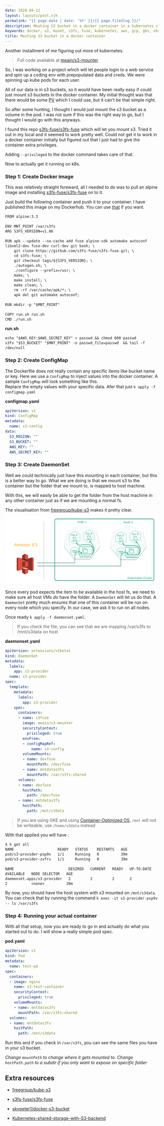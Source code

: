 ```yaml
---
date: 2020-04-12
layout: layouts/post.njk
permalink: "{{ page.date | date: '%Y' }}/{{ page.fileSlug }}/"
description: Mouting S3 bucket in a docker container in a kubernetes cluster
keywords: docker, s3, mount, s3fs, fuse, kubernetes, aws, gcp, gks, eks
title: Mouting S3 bucket in a docker container
---
```


Another installment of me figuring out more of kubernetes.

> Full code available at [meain/s3-mounter](https://github.com/meain/s3-mounter)

So, I was working on a project which will let people login to a web service and spin up a coding env with prepopulated
data and creds. We were spinning up kube pods for each user.

All of our data is in s3 buckets, so it would have been really easy if could just mount s3 buckets in the docker
container. My initial thought was that there would be some [PV](https://kubernetes.io/docs/concepts/storage/persistent-volumes/) which I could use, but it can't be that simple right.

So after some hunting, I thought I would just mount the s3 bucket as a volume in the pod. I was not sure if this was the
right way to go, but I thought I would go with this anyways.

I found this repo [s3fs-fuse/s3fs-fuse](https://github.com/s3fs-fuse/s3fs-fuse) which will let you mount s3.
Tried it out in my local and it seemed to work pretty well. Could not get it to work in a docker container initially but
figured out that I just had to give the container extra privileges.

Adding `--privileged` to the docker command takes care of that.

Now to actually get it running on k8s.

### Step 1: Create Docker image

This was relatively straight foreward, all I needed to do was to pull an alpine image and installing
[s3fs-fuse/s3fs-fuse](https://github.com/s3fs-fuse/s3fs-fuse) on to it.

Just build the following container and push it to your container.
I have published this image on my Dockerhub. You can use [that](https://hub.docker.com/r/meain/s3-mounter) if you want.


```docker
FROM alpine:3.3

ENV MNT_POINT /var/s3fs
ARG S3FS_VERSION=v1.86

RUN apk --update --no-cache add fuse alpine-sdk automake autoconf libxml2-dev fuse-dev curl-dev git bash; \
    git clone https://github.com/s3fs-fuse/s3fs-fuse.git; \
    cd s3fs-fuse; \
    git checkout tags/${S3FS_VERSION}; \
    ./autogen.sh; \
    ./configure --prefix=/usr; \
    make; \
    make install; \
    make clean; \
    rm -rf /var/cache/apk/*; \
    apk del git automake autoconf;

RUN mkdir -p "$MNT_POINT"

COPY run.sh run.sh
CMD ./run.sh
```

**run.sh**

```shell
echo "$AWS_KEY:$AWS_SECRET_KEY" > passwd && chmod 600 passwd
s3fs "$S3_BUCKET" "$MNT_POINT" -o passwd_file=passwd  && tail -f /dev/null
```

### Step 2: Create ConfigMap

The Dockerfile does not really contain any specific items like bucket name or key. Here we use a `ConfigMap` to inject
values into the docker container. A sample `ConfigMap` will look something like this.\
Replace the empty values with your specific data.
Afer that just `k apply -f configmap.yaml`

**configmap.yaml**

```yaml
apiVersion: v1
kind: ConfigMap
metadata:
  name: s3-config
data:
  S3_REGION: ""
  S3_BUCKET: ""
  AWS_KEY: ""
  AWS_SECRET_KEY: ""
```

### Step 3: Create DaemonSet

Well we could technically just have this mounting in each container, but this is a better way to go.
What we are doing is that we mount s3 to the container but the folder that we mount to, is mapped to host machine.

With this, we will easily be able to get the folder from the host machine in any other container just as if we are
mounting a normal fs.

The visualisation from [freegroup/kube-s3](https://github.com/freegroup/kube-s3) makes it pretty clear.

![screenshot](/img/s3-mount.png)


Since every pod expects the item to be available in the host fs, we need to make sure all host VMs do have the folder. A
`DaemonSet` will let us do that. A `DaemonSet` pretty much ensures that one of this container will be run on every node
which you specify. In our case, we ask it to run on all nodes.

Once ready `k apply -f daemonset.yaml`.

> If you check the file, you can see that we are mapping /var/s3fs to /mnt/s3data on host

**daemonset.yaml**

```yaml
apiVersion: extensions/v1beta1
kind: DaemonSet
metadata:
  labels:
    app: s3-provider
  name: s3-provider
spec:
  template:
    metadata:
      labels:
        app: s3-provider
    spec:
      containers:
      - name: s3fuse
        image: meain/s3-mounter
        securityContext:
          privileged: true
        envFrom:
        - configMapRef:
            name: s3-config
        volumeMounts:
        - name: devfuse
          mountPath: /dev/fuse
        - name: mntdatas3fs
          mountPath: /var/s3fs:shared
      volumes:
      - name: devfuse
        hostPath:
          path: /dev/fuse
      - name: mntdatas3fs
        hostPath:
          path: /mnt/s3data
```

> If you are using GKE and using [Container-Optimized OS](https://cloud.google.com/container-optimized-os/docs/concepts/disks-and-filesystem),
> `/mnt` will not be writeable, use `/home/s3data` instead

With that applied you will have :

```
$ k get all
NAME                    READY   STATUS    RESTARTS   AGE
pod/s3-provider-psp9v   1/1     Running   0          39m
pod/s3-provider-zvfrs   1/1     Running   0          39m

NAME                         DESIRED   CURRENT   READY   UP-TO-DATE   AVAILABLE   NODE SELECTOR   AGE
daemonset.apps/s3-provider   2         2         2       2            2           <none>          39m
```

By now, you should have the host system with s3 mounted on `/mnt/s3data`.
You can check that by running the command `k exec -it s3-provider-psp9v -- ls /var/s3fs`

### Step 4: Running your actual container

With all that setup, now you are ready to go in and actually do what you started out to do. I will show a really simple
pod spec.

**pod.yaml**

```yaml
apiVersion: v1
kind: Pod
metadata:
  name: test-pd
spec:
  containers:
  - image: nginx
    name: s3-test-container
    securityContext:
      privileged: true
    volumeMounts:
    - name: mntdatas3fs
      mountPath: /var/s3fs:shared
  volumes:
  - name: mntdatas3fs
    hostPath:
      path: /mnt/s3data
```

Run this and if you check in `/var/s3fs`, you can see the same files you have in your s3 bucket.

*Change `mountPath` to change where it gets mounted to. Change `hostPath.path` to a subdir if you only want to expose on
specific folder*

## Extra resources

- [freegroup/kube-s3](https://github.com/freegroup/kube-s3)

- [s3fs-fuse/s3fs-fuse](https://github.com/s3fs-fuse/s3fs-fuse)

- [skypeter1/docker-s3-bucket](https://github.com/skypeter1/docker-s3-bucket)

- [Kubernetes-shared-storage-with-S3-backend](https://icicimov.github.io/blog/virtualization/Kubernetes-shared-storage-with-S3-backend/)

